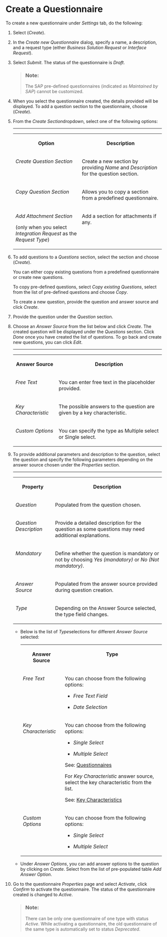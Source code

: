 <!-- loio4dc1b9cbe4af4715b53ba944f59344c3 -->

# Create a Questionnaire

To create a new questionnaire under *Settings* tab, do the following:

1.  Select \(*Create*\).

2.  In the *Create new Questionnaire* dialog, specify a name, a description, and a request type \(either *Business Solution Request* or *Interface Request*\).

3.  Select *Submit*. The status of the questionnaire is *Draft*.

    > ### Note:  
    > The SAP pre-defined questionnaires \(indicated as *Maintained by SAP*\) cannot be customized.

4.  When you select the questionnaire created, the details provided will be displayed. To add a question section to the questionnaire, choose \(*Create*\).

5.  From the *Create Section*dropdown, select one of the following options:

    ****


    <table>
    <tr>
    <th valign="top">

    Option
    
    </th>
    <th valign="top">

    Description
    
    </th>
    </tr>
    <tr>
    <td valign="top">
    
    *Create Question Section*
    
    </td>
    <td valign="top">
    
    Create a new section by providing *Name* and *Description* for the question section.
    
    </td>
    </tr>
    <tr>
    <td valign="top">
    
    *Copy Question Section*
    
    </td>
    <td valign="top">
    
    Allows you to copy a section from a predefined questionnaire.
    
    </td>
    </tr>
    <tr>
    <td valign="top">
    
    *Add Attachment Section*

    \(only when you select *Integration Request* as the *Request Type*\)
    
    </td>
    <td valign="top">
    
    Add a section for attachments if any.
    
    </td>
    </tr>
    </table>
    
6.  To add questions to a *Questions* section, select the section and choose \(*Create*\).

    You can either copy existing questions from a predefined questionnaire or create new questions.

    To copy pre-defined questions, select *Copy existing Questions*, select from the list of pre-defined questions and choose *Copy*.

    To create a new question, provide the question and answer source and click *Create*.

7.  Provide the question under the *Question* section.
8.  Choose an *Answer Source* from the list below and click *Create*. The created question will be displayed under the *Questions* section. Click *Done* once you have created the list of questions. To go back and create new questions, you can click *Edit*.

    ****


    <table>
    <tr>
    <th valign="top">

    Answer Source
    
    </th>
    <th valign="top">

    Description
    
    </th>
    </tr>
    <tr>
    <td valign="top">
    
    *Free Text*
    
    </td>
    <td valign="top">
    
    You can enter free text in the placeholder provided.
    
    </td>
    </tr>
    <tr>
    <td valign="top">
    
    *Key Characteristic*
    
    </td>
    <td valign="top">
    
    The possible answers to the question are given by a key characteristic.
    
    </td>
    </tr>
    <tr>
    <td valign="top">
    
    *Custom Options*
    
    </td>
    <td valign="top">
    
    You can specify the type as Multiple select or Single select.
    
    </td>
    </tr>
    </table>
    
9.  To provide additional parameters and description to the question, select the question and specify the following parameters depending on the answer source chosen under the *Properties* section.

    ****


    <table>
    <tr>
    <th valign="top">

    Property
    
    </th>
    <th valign="top">

    Description
    
    </th>
    </tr>
    <tr>
    <td valign="top">
    
    *Question*
    
    </td>
    <td valign="top">
    
    Populated from the question chosen.
    
    </td>
    </tr>
    <tr>
    <td valign="top">
    
    *Question Description*
    
    </td>
    <td valign="top">
    
    Provide a detailed description for the question as some questions may need additional explanations.
    
    </td>
    </tr>
    <tr>
    <td valign="top">
    
    *Mandatory*
    
    </td>
    <td valign="top">
    
    Define whether the question is mandatory or not by choosing *Yes \(mandatory\)* or *No \(Not mandatory\)*.
    
    </td>
    </tr>
    <tr>
    <td valign="top">
    
    *Answer Source*
    
    </td>
    <td valign="top">
    
    Populated from the answer source provided during question creation.
    
    </td>
    </tr>
    <tr>
    <td valign="top">
    
    *Type*
    
    </td>
    <td valign="top">
    
    Depending on the Answer Source selected, the type field changes.
    
    </td>
    </tr>
    </table>
    
    -   Below is the list of *Type*selections for different *Answer Source* selected:


        <table>
        <tr>
        <th valign="top">

        Answer Source
        
        </th>
        <th valign="top">

        Type
        
        </th>
        </tr>
        <tr>
        <td valign="top">
        
        *Free Text*
        
        </td>
        <td valign="top">
        
        You can choose from the following options:

        -   *Free Text Field*

        -   *Date Selection*



        
        </td>
        </tr>
        <tr>
        <td valign="top">
        
        *Key Characteristic*
        
        </td>
        <td valign="top">
        
        You can choose from the following options:

        -   *Single Select*

        -   *Multiple Select*


        See: [Questionnaires](questionnaires-da3f7d8.md)

        For *Key Characteristic* answer source, select the key characteristic from the list.

        See: [Key Characteristics](key-characteristics-c16258e.md)
        
        </td>
        </tr>
        <tr>
        <td valign="top">
        
        *Custom Options*
        
        </td>
        <td valign="top">
        
        You can choose from the following options:

        -   *Single Select*

        -   *Multiple Select*



        
        </td>
        </tr>
        </table>
        
    -   Under *Answer Options*, you can add answer options to the question by clicking on *Create*. Select from the list of pre-populated table *Add Answer Option*.


10. Go to the questionnaire *Properties* page and select *Activate*, click *Confirm* to activate the questionnaire. The status of the questionnaire created is changed to *Active*.

    > ### Note:  
    > There can be only one questionnaire of one type with status *Active*. While activating a questionnaire, the old questionnaire of the same type is automatically set to status *Deprecated*.


